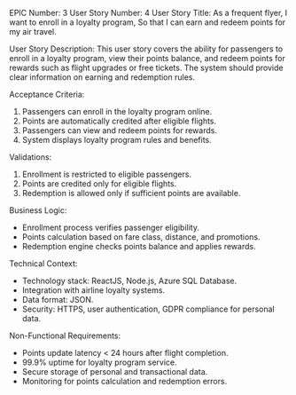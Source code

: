 EPIC Number: 3
User Story Number: 4
User Story Title: As a frequent flyer, I want to enroll in a loyalty program, So that I can earn and redeem points for my air travel.

User Story Description: This user story covers the ability for passengers to enroll in a loyalty program, view their points balance, and redeem points for rewards such as flight upgrades or free tickets. The system should provide clear information on earning and redemption rules.

Acceptance Criteria:
1. Passengers can enroll in the loyalty program online.
2. Points are automatically credited after eligible flights.
3. Passengers can view and redeem points for rewards.
4. System displays loyalty program rules and benefits.

Validations:
1. Enrollment is restricted to eligible passengers.
2. Points are credited only for eligible flights.
3. Redemption is allowed only if sufficient points are available.

Business Logic:
- Enrollment process verifies passenger eligibility.
- Points calculation based on fare class, distance, and promotions.
- Redemption engine checks points balance and applies rewards.

Technical Context:
- Technology stack: ReactJS, Node.js, Azure SQL Database.
- Integration with airline loyalty systems.
- Data format: JSON.
- Security: HTTPS, user authentication, GDPR compliance for personal data.

Non-Functional Requirements:
- Points update latency < 24 hours after flight completion.
- 99.9% uptime for loyalty program service.
- Secure storage of personal and transactional data.
- Monitoring for points calculation and redemption errors.
